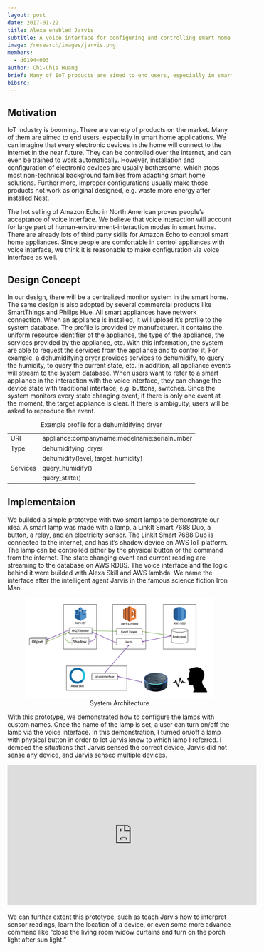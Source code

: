 ```yaml
---
layout: post
date: 2017-01-22
title: Alexa enabled Jarvis
subtitle: A voice interface for configuring and controlling smart home appliances
image: /research/images/jarvis.png
members:
  - d01944003
author: Chi-Chia Huang
brief: Many of IoT products are aimed to end users, especially in smart home applications. However, installation and configuration of electronic devices are usually bothersome, which stops most non-technical background families from adapting smart home solutions. In this project, we proposed a intuitive way to configure smart home appliances via voice interface and builded a prototype system on top of Amazon Alexa skill.
bibsrc: 
---
```


<h2>Motivation</h2>

<p>IoT industry is booming. There are variety of products on the market. Many of them are aimed to end users, especially in smart home applications. We can imagine that every electronic devices in the home will connect to the internet in the near future. They can be controlled over the internet, and can even be trained to work automatically. However, installation and configuration of electronic devices are usually bothersome, which stops most non-technical background families from adapting smart home solutions. Further more, improper configurations usually make those products not work as original designed, e.g. waste more energy after installed Nest.</p>

<p></p>

<p>The hot selling of Amazon Echo in North American proves people’s acceptance of voice interface. We believe that voice interaction will account for large part of human-environment-interaction modes in smart home. There are already lots of third party skills for Amazon Echo to control smart home appliances. Since people are comfortable in control appliances with voice interface, we think it is reasonable to make configuration via voice interface as well.</p>

<p></p>

<h2>Design Concept</h2>
<p>In our design, there will be a centralized monitor system in the smart home. The same design is also adopted by several commercial products like SmartThings and Philips Hue. All smart appliances have network connection. When an appliance is installed, it will upload it’s profile to the system database. The profile is provided by manufacturer. It contains the uniform resource identifier of the appliance, the type of the appliance, the services provided by the appliance, etc. With this information, the system are able to request the services from the appliance and to control it. For example, a dehumidifying dryer provides services to dehumidify, to query the humidity, to query the current state, etc. In addition, all appliance events will stream to the system database. When users want to refer to a smart appliance in the interaction with the voice interface, they can change the device state with traditional interface, e.g. buttons, switches. Since the system monitors every state changing event, if there is only one event at the moment, the target appliance is clear. If there is ambiguity, users will be asked to reproduce the event.
</p>

<div class="ui center aligned container" >
  <table class="ui celled structured collapsing table" style="margin: 0 auto;">
      <caption>Example profile for a dehumidifying dryer</caption>
    <tbody>
      <tr>
        <td>URI</td>
        <td>appliance:companyname:modelname:serialnumber</td>
      </tr>
      <tr>
        <td>Type</td>
        <td>dehumidifying_dryer</td>
      </tr>
      <tr>
        <td rowspan="3">Services</td>
        <td> dehumidify(level, target_humidity) </td>
      </tr>
      <tr>
        <td> query_humidify() </td>
      </tr>
      <tr>
        <td> query_state() </td>
      </tr>
    </tbody>
  </table>
</div>

<p></p>

<h2>Implementaion</h2>
<p>
We builded a simple prototype with two smart lamps to demonstrate our idea. A smart lamp was made with a lamp, a LinkIt Smart 7688 Duo, a button, a relay, and an electricity sensor. The LinkIt Smart 7688 Duo is connected to the internet, and has it’s shadow device on AWS IoT platform. The lamp can be controlled either by the physical button or the command from the internet. The state changing event and current reading are streaming to the database on AWS RDBS. The voice interface and the logic behind it were builded with Alexa Skill and AWS lambda. We name the interface after the intelligent agent Jarvis in the famous science fiction Iron Man.</p>

<figure class="ui center aligned">
    <img src="/research/images/jarvis.png" class="ui centered image large">
    <figcaption  style="text-align:center">System Architecture</figcaption>
</figure>

<p></p>

<p>
With this prototype, we demonstrated how to configure the lamps with custom names. Once the name of the lamp is set, a user can turn on/off the lamp via the voice interface. In this demonstration, I turned on/off a lamp with physical button in order to let Jarvis know to which lamp I referred. I demoed the situations that Jarvis sensed the correct device, Jarvis did not sense any device, and Jarvis sensed multiple devices.</p>

<div class="ui center aligned container" ><iframe width="560" height="315" src="https://www.youtube.com/embed/GlYCPryN1YM" frameborder="0" allowfullscreen></iframe></div>

<p></p>

<p>
We can further extent this prototype, such as teach Jarvis how to interpret sensor readings, learn the location of a device, or even some more advance command like “close the living room widow curtains and turn on the porch light after sun light.” </p>